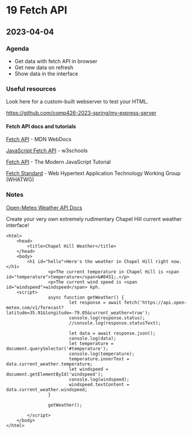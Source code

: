 # 19 Fetch API

## 2023-04-04

### Agenda

- Get data with fetch API in browser
- Get new data on refresh
- Show data in the interface

### Useful resources

Look here for a custom-built webserver to test your HTML. 

https://github.com/comp426-2023-spring/my-express-server

#### Fetch API docs and tutorials

[Fetch API](https://developer.mozilla.org/en-US/docs/Web/API/Fetch_API) - MDN WebDocs

[JavaScript Fetch API](https://www.w3schools.com/jsref/api_fetch.asp) - w3schools

[Fetch API](https://javascript.info/fetch-api) - The Modern JavaScript Tutorial

[Fetch Standard](https://fetch.spec.whatwg.org/) - Web Hypertext Application Technology Working Group (WHATWG)

### Notes

[Open-Meteo Weather API Docs](https://open-meteo.com/en/docs)

Create your very own extremely rudimentary Chapel Hill current weather interface!

```
<html>
    <head>
        <title>Chapel Hill Weather</title>
    </head>
    <body>
        <h1 id="hello">Here's the weather in Chapel Hill right now.</h1>
                <p>The current temperature in Chapel Hill is <span id="temperature">temperature</span>&#8451;.</p>
                <p>The current wind speed is <span id="windspeed">windspeed</span> kph.
    <script>
                async function getWeather() {
                        let response = await fetch('https://api.open-meteo.com/v1/forecast?latitude=35.91&longitude=-79.05&current_weather=true');
                        console.log(response.status);
                        //console.log(response.statusText);

                        let data = await response.json();
                        console.log(data);
                        let temperature = document.querySelector('#temperature');
                        console.log(temperature);
                        temperature.innerText = data.current_weather.temperature;
                        let windspeed = document.getElementById('windspeed');
                        console.log(windspeed);
                        windspeed.textContent = data.current_weather.windspeed;
                }

                getWeather();

        </script>
    </body>
</html>
```
